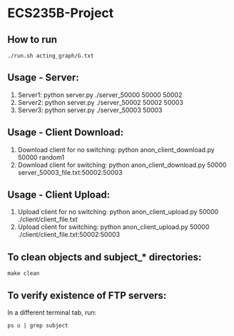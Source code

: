 # ECS235B-Project

## How to run

```
./run.sh acting_graph/G.txt
```

## Usage - Server: 
1. Server1: python server.py ./server_50000 50000 50002
2. Server2: python server.py ./server_50002 50002 50003
3. Server3: python server.py ./server_50003 50003

## Usage - Client Download:
1. Download client for no switching: python anon_client_download.py 50000 random1 
2. Download client for switching: python anon_client_download.py 50000 server_50003_file.txt:50002:50003

## Usage - Client Upload:
1. Upload client for no switching: python anon_client_upload.py 50000 ./client/client_file.txt
2. Upload client for switching: python anon_client_upload.py 50000 ./client/client_file.txt:50002:50003

## To clean objects and subject_* directories:

```
make clean
```

## To verify existence of FTP servers:

In a different terminal tab, run:

```
ps u | grep subject
```
